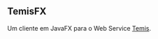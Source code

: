 TemisFX
--
Um cliente em JavaFX para o Web Service [Temis](https://github.com/pedro-hos/temis-api).  
